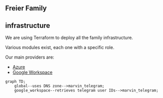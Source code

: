 ## Freier Family

## infrastructure

We are using Terraform to deploy all the family infrastructure.

Various modules exist, each one with a specific role.

Our main providers are:

 - [Azure](https://azure.microsoft.com/)
 - [Google Workspace](https://workspace.google.com/)

```mermaid
graph TD;
    global--uses DNS zone-->marvin_telegram;
    google_workspace--retrieves telegram user IDs-->marvin_telegram;
```
